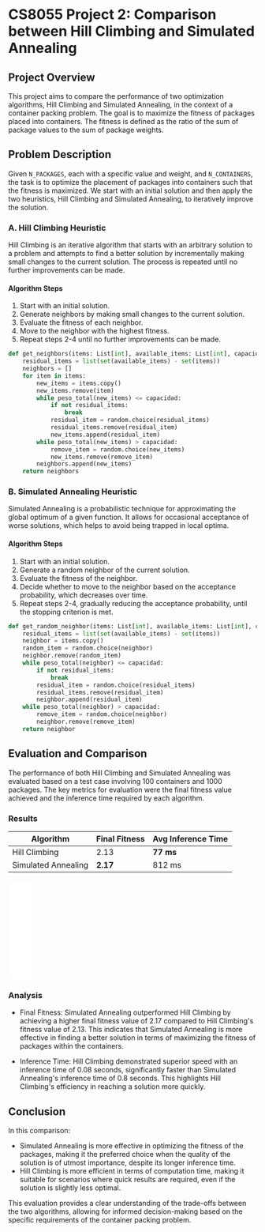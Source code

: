 # CS8055 Project 2: Comparison between Hill Climbing and Simulated Annealing

## Project Overview

This project aims to compare the performance of two optimization algorithms, Hill Climbing and Simulated Annealing, in the context of a container packing problem. The goal is to maximize the fitness of packages placed into containers. The fitness is defined as the ratio of the sum of package values to the sum of package weights.

## Problem Description

Given `N_PACKAGES`, each with a specific value and weight, and `N_CONTAINERS`, the task is to optimize the placement of packages into containers such that the fitness is maximized. We start with an initial solution and then apply the two heuristics, Hill Climbing and Simulated Annealing, to iteratively improve the solution.

### A. Hill Climbing Heuristic

Hill Climbing is an iterative algorithm that starts with an arbitrary solution to a problem and attempts to find a better solution by incrementally making small changes to the current solution. The process is repeated until no further improvements can be made.

#### Algorithm Steps

1. Start with an initial solution.
2. Generate neighbors by making small changes to the current solution.
3. Evaluate the fitness of each neighbor.
4. Move to the neighbor with the highest fitness.
5. Repeat steps 2-4 until no further improvements can be made.

```python
def get_neighbors(items: List[int], available_items: List[int], capacidad: int):
    residual_items = list(set(available_items) - set(items))
    neighbors = []
    for item in items:
        new_items = items.copy()
        new_items.remove(item)
        while peso_total(new_items) <= capacidad:
            if not residual_items:
                break
            residual_item = random.choice(residual_items)
            residual_items.remove(residual_item)
            new_items.append(residual_item)
        while peso_total(new_items) > capacidad:
            remove_item = random.choice(new_items)
            new_items.remove(remove_item)
        neighbors.append(new_items)
    return neighbors
```

### B. Simulated Annealing Heuristic

Simulated Annealing is a probabilistic technique for approximating the global optimum of a given function. It allows for occasional acceptance of worse solutions, which helps to avoid being trapped in local optima.

#### Algorithm Steps

1. Start with an initial solution.
2. Generate a random neighbor of the current solution.
3. Evaluate the fitness of the neighbor.
4. Decide whether to move to the neighbor based on the acceptance probability, which decreases over time.
5. Repeat steps 2-4, gradually reducing the acceptance probability, until the stopping criterion is met.

```python
def get_random_neighbor(items: List[int], available_items: List[int], capacidad: int):
    residual_items = list(set(available_items) - set(items))
    neighbor = items.copy()
    random_item = random.choice(neighbor)
    neighbor.remove(random_item)
    while peso_total(neighbor) <= capacidad:
        if not residual_items:
            break
        residual_item = random.choice(residual_items)
        residual_items.remove(residual_item)
        neighbor.append(residual_item)
    while peso_total(neighbor) > capacidad:
        remove_item = random.choice(neighbor)
        neighbor.remove(remove_item)
    return neighbor
```

## Evaluation and Comparison

The performance of both Hill Climbing and Simulated Annealing was evaluated based on a test case involving 100 containers and 1000 packages. The key metrics for evaluation were the final fitness value achieved and the inference time required by each algorithm.

### Results
| Algorithm | Final Fitness | Avg Inference Time |
| --------- | ------------- | ------------------ |
| Hill Climbing	| 2.13 | **77 ms** |
| Simulated Annealing | **2.17** | 812 ms |

<!-- Embed HTML file content directly -->
<iframe src="images/hill_climbing.html" style="width: 10%; height: 200px; border: none;"></iframe>

### Analysis

- Final Fitness: Simulated Annealing outperformed Hill Climbing by achieving a higher final fitness value of 2.17 compared to Hill Climbing's fitness value of 2.13. This indicates that Simulated Annealing is more effective in finding a better solution in terms of maximizing the fitness of packages within the containers.

- Inference Time: Hill Climbing demonstrated superior speed with an inference time of 0.08 seconds, significantly faster than Simulated Annealing's inference time of 0.8 seconds. This highlights Hill Climbing's efficiency in reaching a solution more quickly.

## Conclusion

In this comparison:

- Simulated Annealing is more effective in optimizing the fitness of the packages, making it the preferred choice when the quality of the solution is of utmost importance, despite its longer inference time.
- Hill Climbing is more efficient in terms of computation time, making it suitable for scenarios where quick results are required, even if the solution is slightly less optimal.

This evaluation provides a clear understanding of the trade-offs between the two algorithms, allowing for informed decision-making based on the specific requirements of the container packing problem.